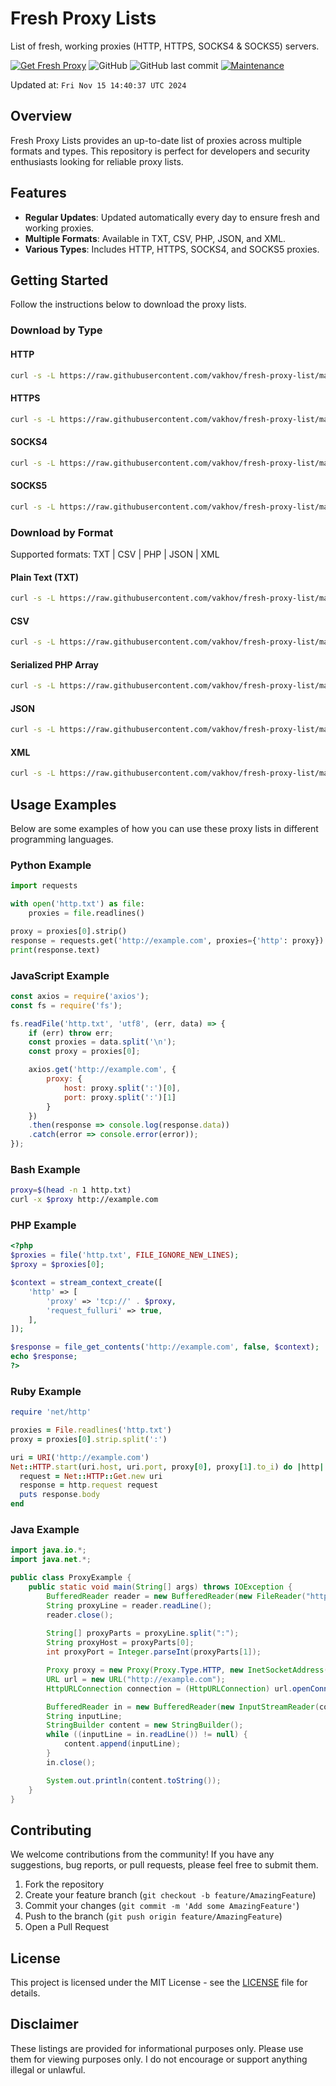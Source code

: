 # Fresh Proxy Lists

List of fresh, working proxies (HTTP, HTTPS, SOCKS4 & SOCKS5) servers.

[![Get Fresh Proxy](https://github.com/vakhov/fresh-proxy-list/actions/workflows/update.yml/badge.svg)](https://github.com/vakhov/fresh-proxy-list/actions/workflows/update.yml)
![GitHub](https://img.shields.io/github/license/vakhov/fresh-proxy-list)
![GitHub last commit](https://img.shields.io/github/last-commit/vakhov/fresh-proxy-list)
[![Maintenance](https://img.shields.io/badge/Maintained%3F-yes-green.svg)](https://github.com/vakhov/fresh-proxy-list/graphs/commit-activity)

Updated at: `Fri Nov 15 14:40:37 UTC 2024`

## Overview

Fresh Proxy Lists provides an up-to-date list of proxies across multiple formats and types. This repository is perfect for developers and security enthusiasts looking for reliable proxy lists.

## Features

- **Regular Updates**: Updated automatically every day to ensure fresh and working proxies.
- **Multiple Formats**: Available in TXT, CSV, PHP, JSON, and XML.
- **Various Types**: Includes HTTP, HTTPS, SOCKS4, and SOCKS5 proxies.

## Getting Started

Follow the instructions below to download the proxy lists.

### Download by Type

#### HTTP
```bash
curl -s -L https://raw.githubusercontent.com/vakhov/fresh-proxy-list/master/http.txt -o http.txt
```

#### HTTPS
```bash
curl -s -L https://raw.githubusercontent.com/vakhov/fresh-proxy-list/master/https.txt -o https.txt
```

#### SOCKS4
```bash
curl -s -L https://raw.githubusercontent.com/vakhov/fresh-proxy-list/master/socks4.txt -o socks4.txt
```

#### SOCKS5
```bash
curl -s -L https://raw.githubusercontent.com/vakhov/fresh-proxy-list/master/socks5.txt -o socks5.txt
```

### Download by Format

Supported formats: TXT | CSV | PHP | JSON | XML

#### Plain Text (TXT)
```bash
curl -s -L https://raw.githubusercontent.com/vakhov/fresh-proxy-list/master/proxylist.txt -o proxylist.txt
```

#### CSV
```bash
curl -s -L https://raw.githubusercontent.com/vakhov/fresh-proxy-list/master/proxylist.csv -o proxylist.csv
```

#### Serialized PHP Array
```bash
curl -s -L https://raw.githubusercontent.com/vakhov/fresh-proxy-list/master/proxylist.phps -o proxylist.phps
```

#### JSON
```bash
curl -s -L https://raw.githubusercontent.com/vakhov/fresh-proxy-list/master/proxylist.json -o proxylist.json
```

#### XML
```bash
curl -s -L https://raw.githubusercontent.com/vakhov/fresh-proxy-list/master/proxylist.xml -o proxylist.xml
```

## Usage Examples

Below are some examples of how you can use these proxy lists in different programming languages.


### Python Example
```python
import requests

with open('http.txt') as file:
    proxies = file.readlines()

proxy = proxies[0].strip()
response = requests.get('http://example.com', proxies={'http': proxy})
print(response.text)
```

### JavaScript Example
```javascript
const axios = require('axios');
const fs = require('fs');

fs.readFile('http.txt', 'utf8', (err, data) => {
    if (err) throw err;
    const proxies = data.split('\n');
    const proxy = proxies[0];

    axios.get('http://example.com', {
        proxy: {
            host: proxy.split(':')[0],
            port: proxy.split(':')[1]
        }
    })
    .then(response => console.log(response.data))
    .catch(error => console.error(error));
});
```

### Bash Example
```bash
proxy=$(head -n 1 http.txt)
curl -x $proxy http://example.com
```

### PHP Example
```php
<?php
$proxies = file('http.txt', FILE_IGNORE_NEW_LINES);
$proxy = $proxies[0];

$context = stream_context_create([
    'http' => [
        'proxy' => 'tcp://' . $proxy,
        'request_fulluri' => true,
    ],
]);

$response = file_get_contents('http://example.com', false, $context);
echo $response;
?>
```

### Ruby Example
```ruby
require 'net/http'

proxies = File.readlines('http.txt')
proxy = proxies[0].strip.split(':')

uri = URI('http://example.com')
Net::HTTP.start(uri.host, uri.port, proxy[0], proxy[1].to_i) do |http|
  request = Net::HTTP::Get.new uri
  response = http.request request
  puts response.body
end
```

### Java Example
```java
import java.io.*;
import java.net.*;

public class ProxyExample {
    public static void main(String[] args) throws IOException {
        BufferedReader reader = new BufferedReader(new FileReader("http.txt"));
        String proxyLine = reader.readLine();
        reader.close();
        
        String[] proxyParts = proxyLine.split(":");
        String proxyHost = proxyParts[0];
        int proxyPort = Integer.parseInt(proxyParts[1]);

        Proxy proxy = new Proxy(Proxy.Type.HTTP, new InetSocketAddress(proxyHost, proxyPort));
        URL url = new URL("http://example.com");
        HttpURLConnection connection = (HttpURLConnection) url.openConnection(proxy);

        BufferedReader in = new BufferedReader(new InputStreamReader(connection.getInputStream()));
        String inputLine;
        StringBuilder content = new StringBuilder();
        while ((inputLine = in.readLine()) != null) {
            content.append(inputLine);
        }
        in.close();

        System.out.println(content.toString());
    }
}
```

## Contributing

We welcome contributions from the community! If you have any suggestions, bug reports, or pull requests, please feel free to submit them.

1. Fork the repository
2. Create your feature branch (`git checkout -b feature/AmazingFeature`)
3. Commit your changes (`git commit -m 'Add some AmazingFeature'`)
4. Push to the branch (`git push origin feature/AmazingFeature`)
5. Open a Pull Request

## License

This project is licensed under the MIT License - see the [LICENSE](LICENSE) file for details.

## Disclaimer

These listings are provided for informational purposes only. Please use them for viewing purposes only. I do not encourage or support anything illegal or unlawful.
